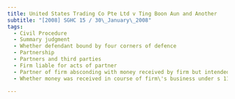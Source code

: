 ```yaml
---
title: United States Trading Co Pte Ltd v Ting Boon Aun and Another 
subtitle: "[2008] SGHC 15 / 30\_January\_2008"
tags:
  - Civil Procedure
  - Summary judgment
  - Whether defendant bound by four corners of defence
  - Partnership
  - Partners and third parties
  - Firm liable for acts of partner
  - Partner of firm absconding with money received by firm but intended for another party
  - Whether money was received in course of firm\'s business under s 11(b) Partnership Act (Cap 391, 1994 Rev Ed)

---
```


